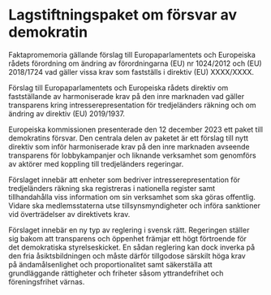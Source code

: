 # Lagstiftningspaket om försvar av demokratin

Faktapromemoria gällande förslag till Europaparlamentets och Europeiska rådets förordning om ändring av förordningarna (EU) nr 1024/2012 och (EU) 2018/1724 vad gäller vissa krav som fastställs i direktiv (EU) XXXX/XXXX.

Förslag till Europaparlamentets och Europeiska rådets direktiv om fastställande av harmoniserade krav på den inre marknaden vad gäller transparens kring intresserepresentation för tredjeländers räkning och om ändring av direktiv (EU) 2019/1937\.

Europeiska kommissionen presenterade den 12 december 2023 ett paket till demokratins försvar. Den centrala delen av paketet är ett förslag till nytt direktiv som inför harmoniserade krav på den inre marknaden avseende transparens för lobbykampanjer och liknande verksamhet som genomförs av aktörer med koppling till tredjeländers regeringar.

Förslaget innebär att enheter som bedriver intresserepresentation för tredjeländers räkning ska registreras i nationella register samt tillhandahålla viss information om sin verksamhet som ska göras offentlig. Vidare ska medlemsstaterna utse tillsynsmyndigheter och införa sanktioner vid överträdelser av direktivets krav.

Förslaget innebär en ny typ av reglering i svensk rätt. Regeringen ställer sig bakom att transparens och öppenhet främjar ett högt förtroende för det demokratiska styrelseskicket. En sådan reglering kan dock inverka på den fria åsiktsbildningen och måste därför tillgodose särskilt höga krav på ändamålsenlighet och proportionalitet samt säkerställa att grundläggande rättigheter och friheter såsom yttrandefrihet och föreningsfrihet värnas.
